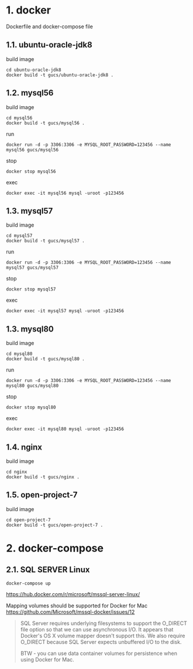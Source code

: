 # 1. docker

Dockerfile and docker-compose file

## 1.1. ubuntu-oracle-jdk8

build image
```
cd ubuntu-oracle-jdk8
docker build -t gucs/ubuntu-oracle-jdk8 .
```

## 1.2. mysql56

build image

```shell
cd mysql56
docker build -t gucs/mysql56 .
```

run

```shell
docker run -d -p 3306:3306 -e MYSQL_ROOT_PASSWORD=123456 --name mysql56 gucs/mysql56
```

stop

```shell
docker stop mysql56
```

exec
```shell
docker exec -it mysql56 mysql -uroot -p123456
```


## 1.3. mysql57

build image

```shell
cd mysql57
docker build -t gucs/mysql57 .
```

run

```shell
docker run -d -p 3306:3306 -e MYSQL_ROOT_PASSWORD=123456 --name mysql57 gucs/mysql57
```

stop

```shell
docker stop mysql57
```

exec
```shell
docker exec -it mysql57 mysql -uroot -p123456
```


## 1.3. mysql80

build image

```shell
cd mysql80
docker build -t gucs/mysql80 .
```

run

```shell
docker run -d -p 3306:3306 -e MYSQL_ROOT_PASSWORD=123456 --name mysql80 gucs/mysql80
```

stop

```shell
docker stop mysql80
```

exec
```shell
docker exec -it mysql80 mysql -uroot -p123456
```


## 1.4. nginx

build image

```
cd nginx
docker build -t gucs/nginx .
```

## 1.5. open-project-7

build image
```
cd open-project-7
docker build -t gucs/open-project-7 .
```

# 2. docker-compose

## 2.1. SQL SERVER Linux

```
docker-compose up
```

https://hub.docker.com/r/microsoft/mssql-server-linux/

Mapping volumes should be supported for Docker for Mac https://github.com/Microsoft/mssql-docker/issues/12

> SQL Server requires underlying filesystems to support the O_DIRECT file option so that we can use asynchronous I/O. It appears that Docker's OS X volume mapper doesn't support this.
We also require O_DIRECT because SQL Server expects unbuffered I/O to the disk.
> 
> BTW - you can use data container volumes for persistence when using Docker for Mac. 
